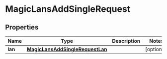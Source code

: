 

# MagicLansAddSingleRequest


## Properties

| Name | Type | Description | Notes |
|------------ | ------------- | ------------- | -------------|
|**lan** | [**MagicLansAddSingleRequestLan**](MagicLansAddSingleRequestLan.md) |  |  [optional] |



